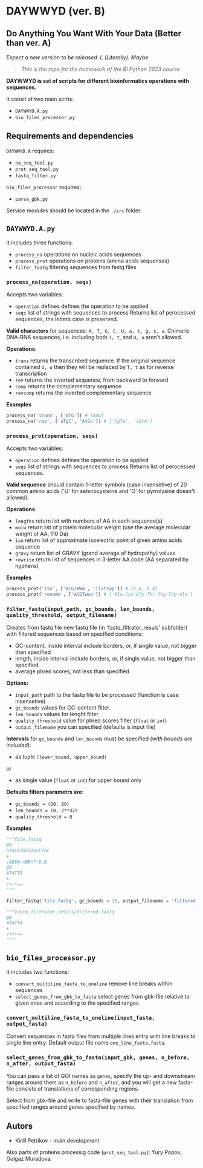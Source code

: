 # DAYWWYD (ver. B)
## Do Anything You Want With Your Data (Better than ver. A)
*Expect a new version to be released: L (Literally). Maybe.*
> *This is the repo for the homework of the BI Python 2023 course*

**DAYWWYD is set of scripts for different bioinformatics operations with sequences.**

It consit of two main scrits:
- `DAYWWYD.A.py`
- `bio_files_processor.py`

## Requirements and dependencies
`DAYWWYD.A` requires:
- `na_seq_tool.py`
- `prot_seq_tool.py`
- `fastq_filter.py`

`bio_files_processor` requires:
- `parse_gbk.py`

Service modules should be located in the `./src` folder.

## `DAYWWYD.A.py`

It includes three functions:
- `process_na` operations on nucleic acids sequences
- `process_prot` operations on proteins (amino acids sequenses)
- `filter_fastq` filtering sequences from fastq files

### `process_na(operation, seqs)`

Accepts two variables:
- `operation` defines defines the operation to be applied
- `seqs` list of strings with sequences to process
Returns list of perocessed sequences, the letters case is preserved.

**Valid characters** for sequences: `A, T, G, C, U, a, t, g, c, u`. Chimeric DNA-RNA sequences, i.e. including both `T, t`, and `U, u` aren't allowed.

**Operations**:
- `trans` returns the transcribed sequence. If the original sequence contained `U, u` then they will be replaced by `T, t` as for reverse transcription
- `rev` returns the inverted sequence, from backward to forward
- `comp` returns the complementary sequence
- `revcomp` returns the inverted complementary sequence

**Examples**
```python
process_na('trans', ['ATG']) # [AUG]
process_na('rev', ['aTgC', 'AtGc']) # ['CgTa', 'cGtA']
```

### `process_prot(operation, seqs)`
Accepts two variables:
- `operation` defines defines the operation to be applied
- `seqs` list of strings with sequences to process
Returns list of perocessed sequences.

**Valid sequence** should contain 1-letter symbols (case insensetive) of 20 common amino acids ('U' for selenocysteine and 'O' for pyrrolysine doesn't allowed).

**Operations**:
- `lengths` return list with numbers of AA in each sequence(s)
- `molw` return list of protein molecular weight (use the average molecular weight of AA, 110 Da)
- `iso` return list of approximate isoelectric point of given amino acids sequence
- `gravy` return list of GRAVY (grand average of hydropathy) values
- `rewrite` return list of sequences in 3-letter AA code (AA separated by hyphens)

**Examples**
```python
process_prot('iso', ['ACGTWWA', 'ilattwp']) # [5.8, 6.0]
process_prot('rename', ['ACGTwwa']) # ['Ala-Cys-Gly-Thr-Trp-Trp-Ala']
```

### `filter_fastq(input_path, gc_bounds, len_bounds, quality_threshold, output_filename)`
Creates from fastq file new fastq file (in 'fastq_filtrator_resuls' subfolder) with filtered sequences based on specified conditions:
- GC-content, inside interval include borders, or, if single value, not bigger than specified
- length, inside interval include borders, or, if single value, not bigger than specified
- average phred scores, not less than specified

**Options:**
- `input_path` path to the fastq file to be processed (function is case insensetive)
- `gc_bounds` values for GC-content filter.
- `len_bounds` values for lenght filter
- `quality_threshold` value for phred scores filter (`float` or `int`)
- `output_filename` you can specified (defaults is input file)

**Intervals** for `gc_bounds` and `len_bounds` must be specified (*with bounds are included*):
- as tuple `(lower_bound, upper_bound)`

or

- as single value (`float` or `int`) for upper bound only

**Defaults filters parametrs are**:
- `gc_bounds = (20, 80)`
- `len_bounds = (0, 2**32)`
- `quality_threshold = 0`

**Examples**

```python
"""file.fastq
@A
GTGCATGCGTGCCTGC
+
;AD8@.=BB<7:D.B
@B
ATATTA
+
/++*==
"""

filter_fastq('file.fastq', gc_bounds = 10, output_filename = 'filtered')

"""fastq_filtrator_resuls/filtered.fastq
@B
ATATTA
+
/++*==
"""
```

## `bio_files_processor.py`

It includes two functions:
- `convert_multiline_fasta_to_oneline` remove line breaks within sequences
- `select_genes_from_gbk_to_fasta` select genes from gbk-file relative to given ones and according to the specified ranges

### `convert_multiline_fasta_to_oneline(input_fasta, output_fasta)`
Convert sequences in fasta files from multiple lines entry with line breaks to single line entry. Default output file name `one_line_fasta.fasta`.

### `select_genes_from_gbk_to_fasta(input_gbk, genes, n_before, n_after, output_fasta)`
You can pass a list of GOI names as `genes`, specify the up- and downstream ranges around them as `n_before` and `n_after`, and you will get a new fasta-file consists of translations of corresponding regions.

Select from gbk-file and write to fasta-file
       genes with their translation
       from specified ranges around genes
       specified by names.

## Autors
- Kirill Petrikov - main development

Also parts of proteins processig code (`prot_seq_tool.py`): Yury Popov, Gulgaz Muradova.    

